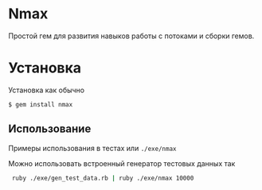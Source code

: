 # Nmax
Простой гем для развития навыков работы с потоками и сборки гемов. 
# Установка
Установка как обычно
```
$ gem install nmax
```
## Использование

Примеры использования в тестах или `./exe/nmax`

Можно использовать встроенный генератор тестовых данных так
```bash
 ruby ./exe/gen_test_data.rb | ruby ./exe/nmax 10000
```
